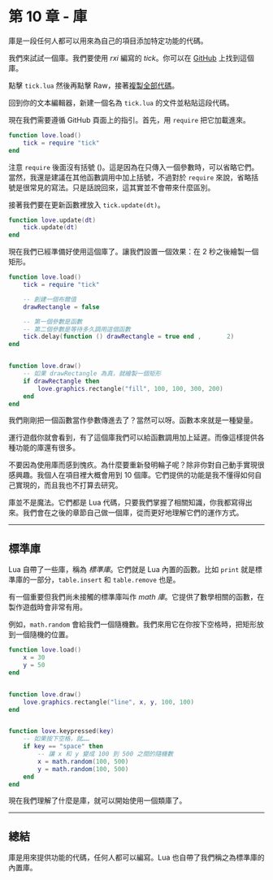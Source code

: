 # 第 10 章 - 庫

庫是一段任何人都可以用來為自己的項目添加特定功能的代碼。

我們來試試一個庫。我們要使用 *rxi* 編寫的 *tick*。你可以在 [GitHub](https://github.com/rxi/tick) 上找到這個庫。

點擊 `tick.lua` 然後再點擊 Raw，接著[複製全部代碼](https://raw.githubusercontent.com/rxi/tick/master/tick.lua)。

回到你的文本編輯器，新建一個名為 `tick.lua` 的文件並粘貼這段代碼。

現在我們需要遵循 GitHub 頁面上的指引。首先，用 `require` 把它加載進來。

```lua
function love.load()
    tick = require "tick"
end
```

注意 `require` 後面沒有括號 ()。這是因為在只傳入一個參數時，可以省略它們。當然，我還是建議在其他函數調用中加上括號，不過對於 `require` 來說，省略括號是很常見的寫法。只是話說回來，這其實並不會帶來什麼區別。

接著我們要在更新函數裡放入 `tick.update(dt)`。

```lua
function love.update(dt)
    tick.update(dt)
end
```

現在我們已經準備好使用這個庫了。讓我們設置一個效果：在 2 秒之後繪製一個矩形。

```lua
function love.load()
    tick = require "tick"

    -- 創建一個布爾值
    drawRectangle = false

    -- 第一個參數是函數
    -- 第二個參數是等待多久調用這個函數
    tick.delay(function () drawRectangle = true end ,       2)
end


function love.draw()
    -- 如果 drawRectangle 為真，就繪製一個矩形
    if drawRectangle then
        love.graphics.rectangle("fill", 100, 100, 300, 200)
    end
end
```

我們剛剛把一個函數當作參數傳進去了？當然可以呀。函數本來就是一種變量。

運行遊戲你就會看到，有了這個庫我們可以給函數調用加上延遲。而像這樣提供各種功能的庫還有很多。

不要因為使用庫而感到愧疚。為什麼要重新發明輪子呢？除非你對自己動手實現很感興趣。我個人在項目裡大概會用到 10 個庫。它們提供的功能是我不懂得如何自己實現的，而且我也不打算去研究。

庫並不是魔法。它們都是 Lua 代碼，只要我們掌握了相關知識，你我都寫得出來。我們會在之後的章節自己做一個庫，從而更好地理解它們的運作方式。

___

## 標準庫

Lua 自帶了一些庫，稱為 *標準庫*。它們就是 Lua 內置的函數。比如 `print` 就是標準庫的一部分，`table.insert` 和 `table.remove` 也是。

有一個重要但我們尚未接觸的標準庫叫作 *math 庫*。它提供了數學相關的函數，在製作遊戲時會非常有用。

例如，`math.random` 會給我們一個隨機數。我們來用它在你按下空格時，把矩形放到一個隨機的位置。

```lua
function love.load()
    x = 30
    y = 50
end


function love.draw()
    love.graphics.rectangle("line", x, y, 100, 100)
end


function love.keypressed(key)
    -- 如果按下空格，就……
    if key == "space" then
        -- 讓 x 和 y 變成 100 到 500 之間的隨機數
        x = math.random(100, 500)
        y = math.random(100, 500)
    end
end
```

現在我們理解了什麼是庫，就可以開始使用一個類庫了。

___

## 總結

庫是用來提供功能的代碼，任何人都可以編寫。Lua 也自帶了我們稱之為標準庫的內置庫。
